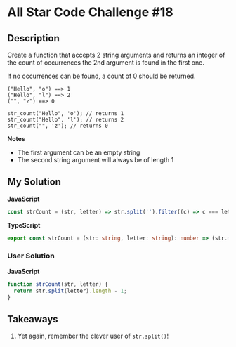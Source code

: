 # All Star Code Challenge #18

## Description

Create a function that accepts 2 string arguments and returns an integer of the count of occurrences the 2nd argument is found in the first one.

If no occurrences can be found, a count of 0 should be returned.

```
("Hello", "o") ==> 1
("Hello", "l") ==> 2
("", "z") ==> 0
```

```
str_count("Hello", 'o'); // returns 1
str_count("Hello", 'l'); // returns 2
str_count("", 'z'); // returns 0
```

**Notes**

- The first argument can be an empty string
- The second string argument will always be of length 1

## My Solution

**JavaScript**

```js
const strCount = (str, letter) => str.split('').filter((c) => c === letter).length;
```

**TypeScript**

```ts
export const strCount = (str: string, letter: string): number => (str.match(RegExp(letter, 'g')) || []).length;
```

### User Solution

**JavaScript**

```js
function strCount(str, letter) {
  return str.split(letter).length - 1;
}
```

## Takeaways

1. Yet again, remember the clever user of `str.split()`!
